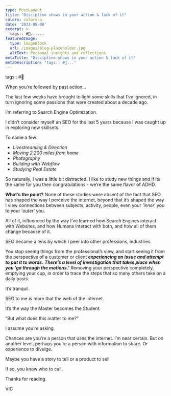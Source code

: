 ```yaml
---
type: PostLayout
title: "Discipline shows in your action & lack of it"
colors: colors-a
date: '2023-05-08'
excerpt: >-
  tags:: #🤝......
featuredImage:
  type: ImageBlock
  url: /images/blog-placeholder.jpg
  altText: Personal insights and reflections
metaTitle: "Discipline shows in your action & lack of it"
metaDescription: "tags:: #🤝..."
---
```

tags:: #🤝

When you're followed by past action...

The last few weeks have brought to light some skills that I’ve ignored, in turn ignoring some passions that were created about a decade ago.

I’m referring to Search Engine Optimization.

I didn’t consider myself an SEO for the last 5 years because I was caught up in exploring new skillsets.

To name a few:

-   _Livestreaming & Direction_
-   _Moving 2,200 miles from home_
-   _Photography_
-   _Building with Webflow_
-   _Studying Real Estate_

So naturally, I was a little bit distracted. I like to study new things and if its the same for you then congratulations - we’re the same flavor of ADHD.

**What’s the point?**
None of these studies were absent of the fact that SEO has shaped the way I perceive the internet, beyond that it’s shaped the way I view connections between subjects, activity, people, even your ‘_inner_’ you to your ‘_outer_’ you.

All of it, influenced by the way I’ve learned how Search Engines interact with Websites, and how Humans interact with both, and how all of them change because of it.

SEO became a lens by which I peer into other professions, industries.

You stop seeing things from the professional’s view, and start seeing it from the perspective of a customer or client **_experiencing an issue and attempt to put it to words._**
**_There’s a level of investigation that takes place when you ‘go through the motions.’_**
Removing your perspective completely, emptying your cup, in order to trace the steps that so many others take on a daily basis.

It’s tranquil.

SEO to me is more that the web of the internet.

It’s the way the Master becomes the Student.

“But what does this matter to me?”

I assume you’re asking.

Chances are you’re a person that uses the internet. I’m near certain. But on another level, perhaps you’re a person with information to share. Or experience to divulge.

Maybe you have a story to tell or a product to sell.

If so, you know who to call.

Thanks for reading.

VIC